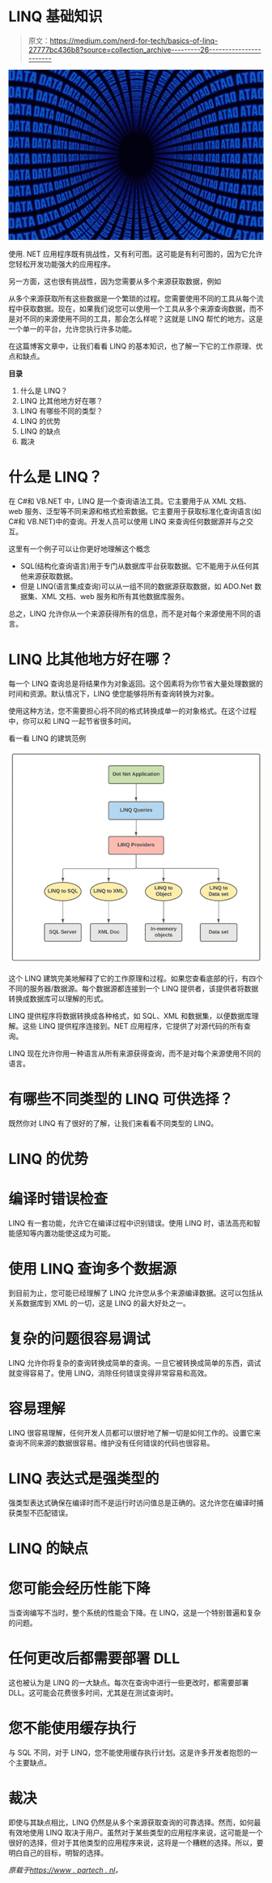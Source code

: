# LINQ 基础知识

> 原文：<https://medium.com/nerd-for-tech/basics-of-linq-27777bc436b8?source=collection_archive---------26----------------------->

![](img/446def7b2550f39b689dab2b3c56b066.png)

使用. NET 应用程序既有挑战性，又有利可图。这可能是有利可图的，因为它允许您轻松开发功能强大的应用程序。

另一方面，这也很有挑战性，因为您需要从多个来源获取数据，例如

从多个来源获取所有这些数据是一个繁琐的过程。您需要使用不同的工具从每个流程中获取数据。现在，如果我们说您可以使用一个工具从多个来源查询数据，而不是对不同的来源使用不同的工具，那会怎么样呢？这就是 LINQ 帮忙的地方。这是一个单一的平台，允许您执行许多功能。

在这篇博客文章中，让我们看看 LINQ 的基本知识，也了解一下它的工作原理、优点和缺点。

**目录**

1.  什么是 LINQ？
2.  LINQ 比其他地方好在哪？
3.  LINQ 有哪些不同的类型？
4.  LINQ 的优势
5.  LINQ 的缺点
6.  裁决

# 什么是 LINQ？

在 C#和 VB.NET 中，LINQ 是一个查询语法工具。它主要用于从 XML 文档、web 服务、泛型等不同来源和格式检索数据。它主要用于获取标准化查询语言(如 C#和 VB.NET)中的查询。开发人员可以使用 LINQ 来查询任何数据源并与之交互。

这里有一个例子可以让你更好地理解这个概念

*   SQL(结构化查询语言)用于专门从数据库平台获取数据。它不能用于从任何其他来源获取数据。
*   但是 LINQ(语言集成查询)可以从一组不同的数据源获取数据，如 ADO.Net 数据集、XML 文档、web 服务和所有其他数据库服务。

总之，LINQ 允许你从一个来源获得所有的信息，而不是对每个来源使用不同的语言。

# LINQ 比其他地方好在哪？

每一个 LINQ 查询总是将结果作为对象返回。这个因素将为你节省大量处理数据的时间和资源。默认情况下，LINQ 使您能够将所有查询转换为对象。

使用这种方法，您不需要担心将不同的格式转换成单一的对象格式。在这个过程中，你可以和 LINQ 一起节省很多时间。

看一看 LINQ 的建筑范例

![](img/d15810987167dfdc289ba60abe6bb028.png)

这个 LINQ 建筑完美地解释了它的工作原理和过程。如果您查看底部的行，有四个不同的服务器/数据源。每个数据源都连接到一个 LINQ 提供者，该提供者将数据转换成数据库可以理解的形式。

LINQ 提供程序将数据转换成各种格式，如 SQL、XML 和数据集，以便数据库理解。这些 LINQ 提供程序连接到。NET 应用程序，它提供了对源代码的所有查询。

LINQ 现在允许你用一种语言从所有来源获得查询，而不是对每个来源使用不同的语言。

# 有哪些不同类型的 LINQ 可供选择？

既然你对 LINQ 有了很好的了解，让我们来看看不同类型的 LINQ。

# LINQ 的优势

# 编译时错误检查

LINQ 有一套功能，允许它在编译过程中识别错误。使用 LINQ 时，语法高亮和智能感知等内置功能使这成为可能。

# 使用 LINQ 查询多个数据源

到目前为止，您可能已经理解了 LINQ 允许您从多个来源编译数据。这可以包括从关系数据库到 XML 的一切，这是 LINQ 的最大好处之一。

# 复杂的问题很容易调试

LINQ 允许你将复杂的查询转换成简单的查询。一旦它被转换成简单的东西，调试就变得容易了。使用 LINQ，消除任何错误变得非常容易和高效。

# 容易理解

LINQ 很容易理解，任何开发人员都可以很好地了解一切是如何工作的。设置它来查询不同来源的数据很容易。维护没有任何错误的代码也很容易。

# LINQ 表达式是强类型的

强类型表达式确保在编译时而不是运行时访问值总是正确的。这允许您在编译时捕获类型不匹配错误。

# LINQ 的缺点

# 您可能会经历性能下降

当查询编写不当时，整个系统的性能会下降。在 LINQ，这是一个特别普遍和复杂的问题。

# 任何更改后都需要部署 DLL

这也被认为是 LINQ 的一大缺点。每次在查询中进行一些更改时，都需要部署 DLL。这可能会花费很多时间，尤其是在测试查询时。

# 您不能使用缓存执行

与 SQL 不同，对于 LINQ，您不能使用缓存执行计划。这是许多开发者抱怨的一个主要缺点。

# 裁决

即使与其缺点相比，LINQ 仍然是从多个来源获取查询的可靠选择。然而，如何最有效地使用 LINQ 取决于用户。虽然对于某些类型的应用程序来说，这可能是一个很好的选择，但对于其他类型的应用程序来说，这将是一个糟糕的选择。所以，要明白自己的目标，明智的选择。

*原载于*[*https://www . partech . nl*](https://www.partech.nl/nl/publicaties/2021/03/basics-of-linq)*。*